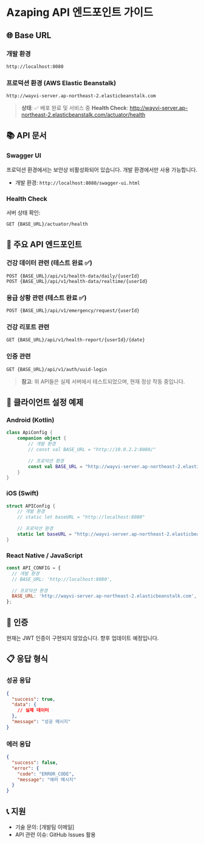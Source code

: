 # Azaping API 엔드포인트 가이드

## 🌐 Base URL

### 개발 환경
```
http://localhost:8080
```

### 프로덕션 환경 (AWS Elastic Beanstalk)
```
http://wayvi-server.ap-northeast-2.elasticbeanstalk.com
```
> **상태**: ✅ 배포 완료 및 서비스 중
> **Health Check**: http://wayvi-server.ap-northeast-2.elasticbeanstalk.com/actuator/health

## 📚 API 문서

### Swagger UI
프로덕션 환경에서는 보안상 비활성화되어 있습니다. 개발 환경에서만 사용 가능합니다.
- 개발 환경: `http://localhost:8080/swagger-ui.html`

### Health Check
서버 상태 확인:
```
GET {BASE_URL}/actuator/health
```

## 🔧 주요 API 엔드포인트

### 건강 데이터 관련 (테스트 완료 ✅)
```
POST {BASE_URL}/api/v1/health-data/daily/{userId}
POST {BASE_URL}/api/v1/health-data/realtime/{userId}
```

### 응급 상황 관련 (테스트 완료 ✅)
```
POST {BASE_URL}/api/v1/emergency/request/{userId}
```

### 건강 리포트 관련
```
GET {BASE_URL}/api/v1/health-report/{userId}/{date}
```

### 인증 관련
```
GET {BASE_URL}/api/v1/auth/uuid-login
```

> **참고**: 위 API들은 실제 서버에서 테스트되었으며, 현재 정상 작동 중입니다.

## 📱 클라이언트 설정 예제

### Android (Kotlin)
```kotlin
class ApiConfig {
    companion object {
        // 개발 환경
        // const val BASE_URL = "http://10.0.2.2:8080/"
        
        // 프로덕션 환경
        const val BASE_URL = "http://wayvi-server.ap-northeast-2.elasticbeanstalk.com/"
    }
}
```

### iOS (Swift)
```swift
struct APIConfig {
    // 개발 환경
    // static let baseURL = "http://localhost:8080"
    
    // 프로덕션 환경
    static let baseURL = "http://wayvi-server.ap-northeast-2.elasticbeanstalk.com"
}
```

### React Native / JavaScript
```javascript
const API_CONFIG = {
  // 개발 환경
  // BASE_URL: 'http://localhost:8080',
  
  // 프로덕션 환경
  BASE_URL: 'http://wayvi-server.ap-northeast-2.elasticbeanstalk.com',
};
```

## 🔐 인증

현재는 JWT 인증이 구현되지 않았습니다. 향후 업데이트 예정입니다.

## 📋 응답 형식

### 성공 응답
```json
{
  "success": true,
  "data": {
    // 실제 데이터
  },
  "message": "성공 메시지"
}
```

### 에러 응답
```json
{
  "success": false,
  "error": {
    "code": "ERROR_CODE",
    "message": "에러 메시지"
  }
}
```

## 📞 지원

- 기술 문의: [개발팀 이메일]
- API 관련 이슈: GitHub Issues 활용 